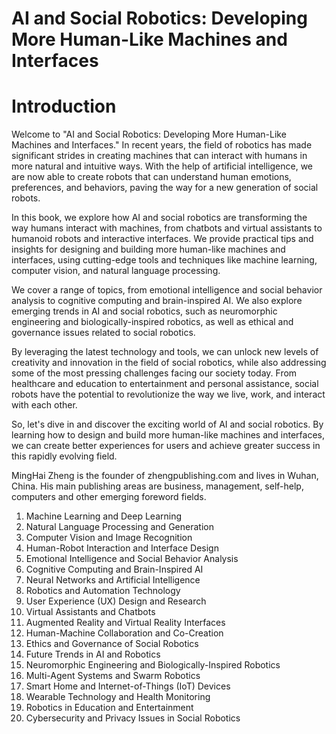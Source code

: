 # AI and Social Robotics: Developing More Human-Like Machines and Interfaces

# Introduction

Welcome to "AI and Social Robotics: Developing More Human-Like Machines and Interfaces." In recent years, the field of robotics has made significant strides in creating machines that can interact with humans in more natural and intuitive ways. With the help of artificial intelligence, we are now able to create robots that can understand human emotions, preferences, and behaviors, paving the way for a new generation of social robots.

In this book, we explore how AI and social robotics are transforming the way humans interact with machines, from chatbots and virtual assistants to humanoid robots and interactive interfaces. We provide practical tips and insights for designing and building more human-like machines and interfaces, using cutting-edge tools and techniques like machine learning, computer vision, and natural language processing.

We cover a range of topics, from emotional intelligence and social behavior analysis to cognitive computing and brain-inspired AI. We also explore emerging trends in AI and social robotics, such as neuromorphic engineering and biologically-inspired robotics, as well as ethical and governance issues related to social robotics.

By leveraging the latest technology and tools, we can unlock new levels of creativity and innovation in the field of social robotics, while also addressing some of the most pressing challenges facing our society today. From healthcare and education to entertainment and personal assistance, social robots have the potential to revolutionize the way we live, work, and interact with each other.

So, let's dive in and discover the exciting world of AI and social robotics. By learning how to design and build more human-like machines and interfaces, we can create better experiences for users and achieve greater success in this rapidly evolving field.

MingHai Zheng is the founder of zhengpublishing.com and lives in Wuhan, China. His main publishing areas are business, management, self-help, computers and other emerging foreword fields.



1. Machine Learning and Deep Learning
2. Natural Language Processing and Generation
3. Computer Vision and Image Recognition
4. Human-Robot Interaction and Interface Design
5. Emotional Intelligence and Social Behavior Analysis
6. Cognitive Computing and Brain-Inspired AI
7. Neural Networks and Artificial Intelligence
8. Robotics and Automation Technology
9. User Experience (UX) Design and Research
10. Virtual Assistants and Chatbots
11. Augmented Reality and Virtual Reality Interfaces
12. Human-Machine Collaboration and Co-Creation
13. Ethics and Governance of Social Robotics
14. Future Trends in AI and Robotics
15. Neuromorphic Engineering and Biologically-Inspired Robotics
16. Multi-Agent Systems and Swarm Robotics
17. Smart Home and Internet-of-Things (IoT) Devices
18. Wearable Technology and Health Monitoring
19. Robotics in Education and Entertainment
20. Cybersecurity and Privacy Issues in Social Robotics

